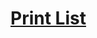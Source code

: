 # [Print List](https://app.codesignal.com/arcade/python-arcade/lurking-in-lists/2nwFuRGHpmfRJ8GCo/)
